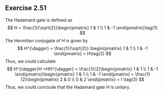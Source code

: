 ## Exercise 2.51

The Hadamard gate is defined as
$$
H = \frac{1}{\sqrt{2}}\begin{pmatrix}
1 & 1 \\ 
1 & -1 
\end{pmatrix}\tag{1}
$$
The Hermitian conjugate of $H$ is given by
$$
H^{\dagger} = \frac{1}{\sqrt{2}} \begin{pmatrix}
1 & 1 \\ 
1 & -1 
\end{pmatrix} = H\tag{2}
$$
Thus, we could calculate 
$$
H^{\dagger}H =HH^{\dagger} = \frac{1}{2}\begin{pmatrix}
1 & 1 \\ 
1 & -1 
\end{pmatrix}\begin{pmatrix}
1 & 1 \\ 
1 & -1 
\end{pmatrix} = \frac{1}{2}\begin{pmatrix}
2 & 0 \\ 
0 & 2 
\end{pmatrix} = I \tag{3}
$$
Thus, we could conclude that the Hadamard gate H is unitary.
